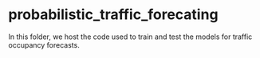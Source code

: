 # probabilistic_traffic_forecating
In this folder, we host the code used to train and test the models for traffic occupancy forecasts.
